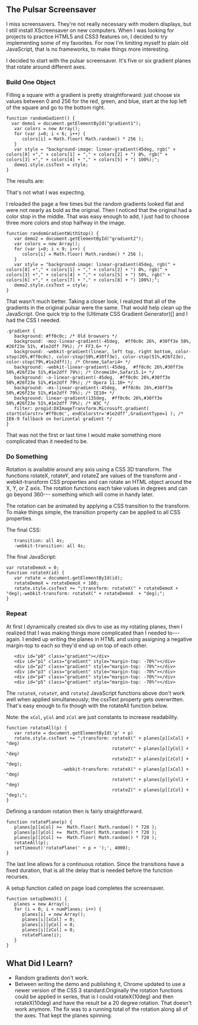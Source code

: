 ## The Pulsar Screensaver

I miss screensavers. They're not really necessary with modern displays, but I still install XScreensaver on new computers. When I was looking for projects to practice HTML5 and CSS3 features on, I decided to try implementing some of my favorites. For now I'm limiting myself to plain old JavaScript, that is no frameworks, to make things more interesting.

I decided to start with the pulsar screensaver. It's five or six gradient planes that rotate around different axes.

### Build One Object

Filling a square with a gradient is pretty straightforward: just choose six values between 0 and 256 for the red, green, and blue, start at the top left of the square and go to the bottom right.

```
function randomGadient() { 
  var demo1 = document.getElementById("gradient1");
   var colors = new Array();
   for (var i=0; i < 6; i++) {
      colors[i] = Math.floor( Math.random() * 256 );
   }
   var style = "background-image: linear-gradient(45deg, rgb(" + colors[0] +"," + colors[1] + "," + colors[2] + ") 0%, rgb(" + colors[3] +"," + colors[4] + "," + colors[5] + ") 100%);";
   demo1.style.cssText = style;
}
```

The results are:



That's not what I was expecting.

I reloaded the page a few times but the random gradients looked flat and were not nearly as bold as the original. Then I noticed that the original had a color stop in the middle. That was easy enough to add, I just had to choose three more colors and stop halfway in the image.

```
function randomGradientWithStop() {
   var demo2 = document.getElementById("gradient2");
   var colors = new Array();
   for (var i=0; i < 9; i++) {
      colors[i] = Math.floor( Math.random() * 256 );
   }
   var style = "background-image: linear-gradient(45deg, rgb(" + colors[0] +"," + colors[1] + "," + colors[2] + ") 0%, rgb(" + colors[3] +"," + colors[4] + "," + colors[5] + ") 50%, rgb(" + colors[6] +"," + colors[7] + "," + colors[8] + ") 100%);";
   demo2.style.cssText = style;
}
```

That wasn't much better. Taking a closer look, I realized that all of the gradients in the original pulsar were the same. That would help clean up the JavaScript. One quick trip to the (Ultimate CSS Gradient Generator)[] and I had the CSS I needed.

```
.gradient {
   background: #ff0c0c; /* Old browsers */
   background: -moz-linear-gradient(-45deg,  #ff0c0c 26%, #30ff3e 50%, #26f23e 51%, #1e2dff 79%); /* FF3.6+ */
   background: -webkit-gradient(linear, left top, right bottom, color-stop(26%,#ff0c0c), color-stop(50%,#30ff3e), color-stop(51%,#26f23e), color-stop(79%,#1e2dff)); /* Chrome,Safari4+ */
   background: -webkit-linear-gradient(-45deg,  #ff0c0c 26%,#30ff3e 50%,#26f23e 51%,#1e2dff 79%); /* Chrome10+,Safari5.1+ */
   background: -o-linear-gradient(-45deg,  #ff0c0c 26%,#30ff3e 50%,#26f23e 51%,#1e2dff 79%); /* Opera 11.10+ */
   background: -ms-linear-gradient(-45deg,  #ff0c0c 26%,#30ff3e 50%,#26f23e 51%,#1e2dff 79%); /* IE10+ */
   background: linear-gradient(135deg,  #ff0c0c 26%,#30ff3e 50%,#26f23e 51%,#1e2dff 79%); /* W3C */
   filter: progid:DXImageTransform.Microsoft.gradient( startColorstr='#ff0c0c', endColorstr='#1e2dff',GradientType=1 ); /* IE6-9 fallback on horizontal gradient */
}
```

That was not the first or last time I would make something more complicated than it needed to be.

### Do Something

Rotation is available around any axis using a CSS 3D transform. The functions rotateX, rotateY, and rotateZ are values of the transform and -webkit-transform CSS properties and can rotate an HTML object around the X, Y, or Z axis. The rotation functions each take values in degrees and can go beyond 360--- something which will come in handy later.

The rotation can be animated by applying a CSS transition to the transform. To make things simple, the transition property can be applied to all CSS properties.

The final CSS:
```
   transition: all 4s;
   -webkit-transition: all 4s;
```

The final JavaScript:

```
var rotateDemoX = 0;
function rotateX(id) {
   var rotate = document.getElementById(id);
   rotateDemoX = rotateDemoX + 180;
   rotate.style.cssText += ";transform: rotateX(" + rotateDemoX + "deg);-webkit-transform: rotateX(" + rotateDemoX  + "deg);";
}
```

### Repeat

At first I dynamically created six divs to use as my rotating planes, then I realized that I was making things more complicated than I needed to--- again. I ended up writing the planes in HTML and using assigning a negative margin-top to each so they'd end up on top of each other.

```
   <div id="p0" class="gradient"></div>
   <div id="p1" class="gradient" style="margin-top: -70%"></div>
   <div id="p2" class="gradient" style="margin-top: -70%"></div>
   <div id="p3" class="gradient" style="margin-top: -70%"></div>
   <div id="p4" class="gradient" style="margin-top: -70%"></div>
   <div id="p5" class="gradient" style="margin-top: -70%"></div>
```

The `rotateX`, `rotateY`, and `rotateZ` JavaScript functions above don't work well when applied simultaneously; the cssText property gets overwritten. That's easy enough to fix though with the rotateAll function below.

Note: the `xCol`, `yCol` and `zCol` are just constants to increase readability.

```
function rotateAll(p) {
   var rotate = document.getElementById('p' + p)
   rotate.style.cssText += ";transform: rotateX(" + planes[p][xCol] + "deg) 
                                        rotateY(" + planes[p][yCol] + "deg) 
                                        rotateZ(" + planes[p][zCol] + "deg);
                     -webkit-transform: rotateX(" + planes[p][xCol] + "deg) 
                                        rotateY(" + planes[p][yCol] + "deg) 
                                        rotateZ(" + planes[p][zCol] + "deg);";
}
```

Defining a random rotation then is fairly straightforward.

```
function rotatePlane(p) {
   planes[p][xCol] +=  Math.floor( Math.random() * 720 );
   planes[p][yCol] +=  Math.floor( Math.random() * 720 );
   planes[p][zCol] +=  Math.floor( Math.random() * 720 );
   rotateAll(p);
   setTimeout('rotatePlane(' + p + ');', 4000);
}
```

The last line allows for a continuous rotation. Since the transitions have a fixed duration, that is all the delay that is needed before the function recurses.

A setup function called on page load completes the screensaver.

```
function setupDemo3() {
   planes = new Array();
   for (i = 0; i < numPlanes; i++) {
      planes[i] = new Array();
      planes[i][xCol] = 0;
      planes[i][yCol] = 0;
      planes[i][zCol] = 0;
      rotatePlane(i);
   }
}
```

## What Did I Learn?

* Random gradients don't work.
* Between writing the demo and publishing it, Chrome updated to use a newer version of the CSS 3 standard.Originally the rotation functions could be applied in series, that is I could rotateX(10deg) and then rotateX(10deg) and have the result be a 20 degree rotation. That doesn't work anymore. The fix was to a running total of the rotation along all of the axes. That kept the planes spinning.
